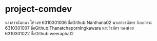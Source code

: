 # project-comdev
  นางสาวนันทนา โห้วงษ์ 6310301006 ชื่อGithub:Nanthana02
  นางสาวธนัชพร อิงคะวาระ 6310301007 ชื่อGithub:ThanatchapornIngkawara
  นายวีรภัทร ทองน้อย 6310301022 ชื่อGithub:weeraphat2
